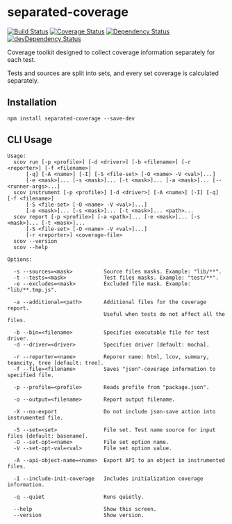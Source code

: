 # separated-coverage

[![Build Status](https://travis-ci.org/mdevils/separated-coverage.svg?branch=master)](https://travis-ci.org/mdevils/separated-coverage) [![Coverage Status](https://coveralls.io/repos/mdevils/separated-coverage/badge.png?branch=master)](https://coveralls.io/r/mdevils/separated-coverage?branch=master) [![Dependency Status](https://david-dm.org/mdevils/separated-coverage.svg)](https://david-dm.org/mdevils/separated-coverage) [![devDependency Status](https://david-dm.org/mdevils/separated-coverage/dev-status.svg)](https://david-dm.org/mdevils/separated-coverage#info=devDependencies)

Coverage toolkit designed to collect coverage information separately for each test.

Tests and sources are split into sets, and every set coverage is calculated separately.

## Installation

```
npm install separated-coverage --save-dev
```

## CLI Usage

```
Usage:
  scov run [-p <profile>] [-d <driver>] [-b <filename>] [-r <reporter>] [-f <filename>]
      [-q] [-A <name>] [-I] [-S <file-set> [-O <name> -V <val>]...]
      [-e <mask>]... [-s <mask>]... [-t <mask>]... [-a <mask>]... [-- <runner-args>...]
  scov instrument [-p <profile>] [-d <driver>] [-A <name>] [-I] [-q] [-f <filename>]
      [-S <file-set> [-O <name> -V <val>]...]
      [-e <mask>]... [-s <mask>]... [-t <mask>]... <path>...
  scov report [-p <profile>] [-a <path>]... [-e <mask>]... [-s <mask>]... [-t <mask>]...
      [-S <file-set> [-O <name> -V <val>]...]
      [-r <reporter>] <coverage-file>
  scov --version
  scov --help

Options:

  -s --sources=<mask>          Source files masks. Example: "lib/**".
  -t --tests=<mask>            Test files masks. Example: "test/**".
  -e --excludes=<mask>         Excluded file mask. Example: "lib/**.tmp.js".

  -a --additional=<path>       Additional files for the coverage report.
                               Useful when tests do not affect all the files.

  -b --bin=<filename>          Specifies executable file for test driver.
  -d --driver=<driver>         Specifies driver [default: mocha].

  -r --reporter=<name>         Reporer name: html, lcov, summary, teamcity, tree [default: tree].
  -f --file=<filename>         Saves "json"-coverage information to specified file.

  -p --profile=<profile>       Reads profile from "package.json".

  -o --output=<filename>       Report output filename.

  -X --no-export               Do not include json-save action into instrumented file.

  -S --set=<set>               File set. Test name source for input files [default: basename].
  -O --set-opt=<name>          File set option name.
  -V --set-opt-val=<val>       File set option value.

  -A --api-object-name=<name>  Export API to an object in instrumented files.

  -I --include-init-coverage   Includes initialization coverage information.

  -q --quiet                   Runs quietly.

  --help                       Show this screen.
  --version                    Show version.

```

